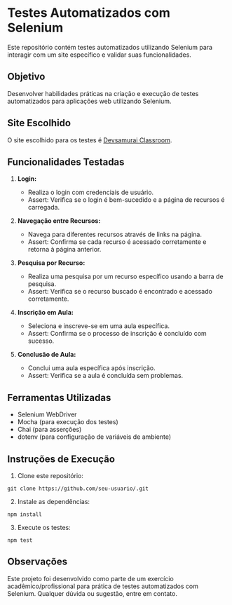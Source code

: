 # Testes Automatizados com Selenium

Este repositório contém testes automatizados utilizando Selenium para interagir com um site específico e validar suas funcionalidades.

## Objetivo

Desenvolver habilidades práticas na criação e execução de testes automatizados para aplicações web utilizando Selenium.

## Site Escolhido

O site escolhido para os testes é [Devsamurai Classroom](https://class.devsamurai.com.br/auth/login).

## Funcionalidades Testadas

1. **Login:**
   - Realiza o login com credenciais de usuário.
   - Assert: Verifica se o login é bem-sucedido e a página de recursos é carregada.

2. **Navegação entre Recursos:**
   - Navega para diferentes recursos através de links na página.
   - Assert: Confirma se cada recurso é acessado corretamente e retorna à página anterior.

3. **Pesquisa por Recurso:**
   - Realiza uma pesquisa por um recurso específico usando a barra de pesquisa.
   - Assert: Verifica se o recurso buscado é encontrado e acessado corretamente.

4. **Inscrição em Aula:**
   - Seleciona e inscreve-se em uma aula específica.
   - Assert: Confirma se o processo de inscrição é concluído com sucesso.

5. **Conclusão de Aula:**
   - Conclui uma aula específica após inscrição.
   - Assert: Verifica se a aula é concluída sem problemas.

## Ferramentas Utilizadas

- Selenium WebDriver
- Mocha (para execução dos testes)
- Chai (para asserções)
- dotenv (para configuração de variáveis de ambiente)

## Instruções de Execução

1. Clone este repositório: 
```
git clone https://github.com/seu-usuario/.git
```
2. Instale as dependências:
```
npm install
```
3. Execute os testes:
```
npm test
```

## Observações

Este projeto foi desenvolvido como parte de um exercício acadêmico/profissional para prática de testes automatizados com Selenium. Qualquer dúvida ou sugestão, entre em contato.
